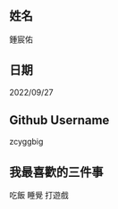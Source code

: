 姓名
----
鍾宸佑

日期
----
2022/09/27

Github Username
---------------
zcyggbig

我最喜歡的三件事
---------------
吃飯 睡覺 打遊戲